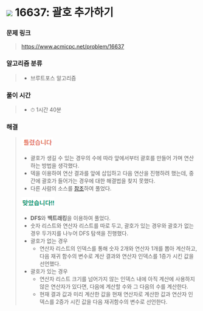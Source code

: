 # <img src="https://static.solved.ac/tier_small/13.svg" width=30> 16637: 괄호 추가하기 

### 문제 링크
> https://www.acmicpc.net/problem/16637

### 알고리즘 분류
>- 브루트포스 알고리즘

### 풀이 시간
>- ⏱ 1시간 40분

### 해결
> ![bad](../../../Img/bad.png)  
>- 괄호가 생길 수 있는 경우의 수에 따라 앞에서부터 괄호를 만들어 가며 연산하는 방법을 생각했다.
>- 덱을 이용하여 연산 결과를 앞에 삽입하고 다음 연산을 진행하려 했는데, 중간에 괄호가 들어가는 경우에 대한 해결법을 찾지 못했다.
>- 다른 사람의 소스를 [참조](https://steady-coding.tistory.com/36)하여 풀었다.
>
> ![good](../../../Img/good.png)
>- **DFS**와 **백트래킹**을 이용하여 풀었다.
>- 숫자 리스트와 연산자 리스트를 따로 두고, 괄호가 있는 경우와 괄호가 없는 경우 두가지를 나누어 DFS 탐색을 진행했다.
>- 괄호가 없는 경우
>   - 연산자 리스트의 인덱스를 통해 숫자 2개와 연산자 1개를 뽑아 계산하고, 다음 재귀 함수의 변수로 계산 결과와 연산자 인덱스를 1증가 시킨 값을 선언했다.
>- 괄호가 있는 경우
>   - 연산자 리스트 크기를 넘어가지 않는 인덱스 내에 아직 계산에 사용하지 않은 연산자가 있다면, 다음에 계산할 수와 그 다음의 수를 계산한다.
>   - 현재 결과 값과 미리 계산한 값을 현재 연산자로 계산한 값과 연산자 인덱스를 2증가 시킨 값을 다음 재귀함수의 변수로 선언한다.  
